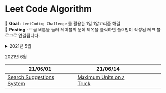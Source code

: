 # Leet Code Algorithm

📌 **Goal** : `LeetCoding Challenge` 를 활용한 1일 1알고리즘 해결
<br/>
📌 **Posting** : 토글 버튼을 눌러 테이블의 문제 제목을 클릭하면 풀이법이 작성된 테크 블로그로 연결됩니다.

<details>
<summary>2021년 5월</summary>
<div markdown="1">      
<br/>

| 21/05/09                                                     | 21/05/10                                                     | 21/05/11                                                     | 21/05/12                                                     | 21/05/13                                                     | 21/05/14                                                     |
| ------------------------------------------------------------ | ------------------------------------------------------------ | ------------------------------------------------------------ | ------------------------------------------------------------ | ------------------------------------------------------------ | ------------------------------------------------------------ |
| [Super Palindromes](https://velog.io/@khyunjiee/Leet-Code-Super-Palindromes) | [Construct Target Array With Multiple Sums](https://velog.io/@khyunjiee/Leet-Code-Construct-Target-Array-With-Multiple-Sums) | [Count Primes](https://velog.io/@khyunjiee/Leet-Code-Count-Primes) | [Maximum Points You Can Obtain from Cards](https://velog.io/@khyunjiee/Leet-Code-Maximum-Points-You-Can-Obtain-from-Cards) | [Range Sum Query 2D - Immutable](https://velog.io/@khyunjiee/Leet-Code-Range-Sum-Query-2D-Immutable) | [Ambiguous Coordinates](https://velog.io/@khyunjiee/Leet-Code-Ambiguous-Coordinates) |
| **21/05/16**                                                 | **21/05/17**                                                 | **21/05/18**                                                 | **21/05/19**                                                 | **21/05/20**                                                 | **21/05/21**                                                 |
| [Valid Number](https://velog.io/@khyunjiee/Leet-Code-Valid-Number) | [Binary Tree Cameras](https://velog.io/@khyunjiee/Leet-Code-Binary-Tree-Cameras) | [Longest String Chain](https://velog.io/@khyunjiee/Leet-Code-Longest-String-Chain) | [Find Duplicate File in System](https://velog.io/@khyunjiee/Leet-Code-Find-Duplicate-File-in-System) | [Minimum Moves to Equal Array Elements II](https://velog.io/@khyunjiee/Leet-Code-Minimum-Moves-to-Equal-Array-Elements-II) | [Binary Tree Level Order Traversal](https://velog.io/@khyunjiee/Leet-Code-Binary-Tree-Level-Order-Traversal) |
| **21/05/25**                                                 | **21/05/26**                                                 | **21/05/30**                                                 | **21/05/31**                                                 |                                                              |                                                              |
| [Evaluate Reverse Polish Notation](https://velog.io/@khyunjiee/Leet-Code-Evaluate-Reverse-Polish-Notation) | Partitioning Into Minimum Number Of Deci-Binary Numbers      | [N Queens II](https://velog.io/@khyunjiee/Leet-Code-N-Queens-II) | [Maximum Gap](https://velog.io/@khyunjiee/Leet-Code-Maximum-Gap) |                                                              |                                                              |



</div>
</details>

2021년 6월

| 21/06/01                                                     | 21/06/14                                                     |      |      |      |      |
| ------------------------------------------------------------ | ------------------------------------------------------------ | ---- | ---- | ---- | ---- |
| [Search Suggestions System](https://velog.io/@khyunjiee/Leet-Code-Search-Suggestions-System) | [Maximum Units on a Truck](https://velog.io/@khyunjiee/Leet-Code-Maximum-Units-on-a-Truck) |      |      |      |      |

